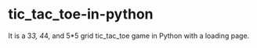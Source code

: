 # tic_tac_toe-in-python
It is a 3*3, 4*4, and 5*5 grid tic_tac_toe game in Python with a loading page.
